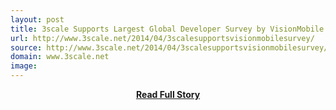 ```yaml
---
layout: post
title: 3scale Supports Largest Global Developer Survey by VisionMobile
url: http://www.3scale.net/2014/04/3scalesupportsvisionmobilesurvey/
source: http://www.3scale.net/2014/04/3scalesupportsvisionmobilesurvey/
domain: www.3scale.net
image: 
---
```


<p></p>
<center><p><a href="http://www.3scale.net/2014/04/3scalesupportsvisionmobilesurvey/" style='padding:25px; font-sze:18px; font-weight: bold;'>Read Full Story</a></p></center>
